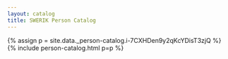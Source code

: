```yaml
---
layout: catalog
title: SWERIK Person Catalog
---
```

{% assign p = site.data._person-catalog.i-7CXHDen9y2qKcYDisT3zjQ %}
{% include person-catalog.html p=p %}


